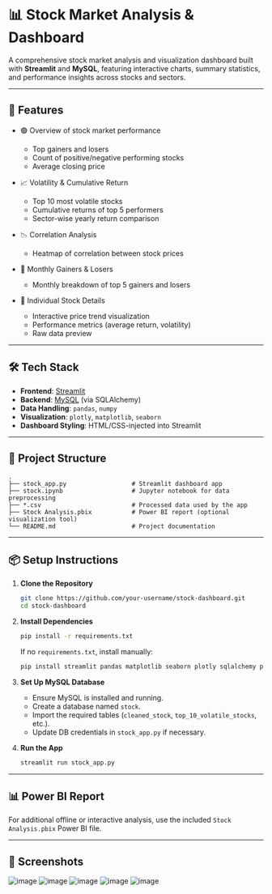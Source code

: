 # 📊 Stock Market Analysis & Dashboard

A comprehensive stock market analysis and visualization dashboard built with **Streamlit** and **MySQL**, featuring interactive charts, summary statistics, and performance insights across stocks and sectors.

---

## 🚀 Features

- 🟢 Overview of stock market performance
  - Top gainers and losers
  - Count of positive/negative performing stocks
  - Average closing price
  
- 📈 Volatility & Cumulative Return
  - Top 10 most volatile stocks
  - Cumulative returns of top 5 performers
  - Sector-wise yearly return comparison

- 📉 Correlation Analysis
  - Heatmap of correlation between stock prices

- 📅 Monthly Gainers & Losers
  - Monthly breakdown of top 5 gainers and losers

- 📘 Individual Stock Details
  - Interactive price trend visualization
  - Performance metrics (average return, volatility)
  - Raw data preview

---

## 🛠️ Tech Stack

- **Frontend**: [Streamlit](https://streamlit.io/)
- **Backend**: [MySQL](https://www.mysql.com/) (via SQLAlchemy)
- **Data Handling**: `pandas`, `numpy`
- **Visualization**: `plotly`, `matplotlib`, `seaborn`
- **Dashboard Styling**: HTML/CSS-injected into Streamlit

---

## 📂 Project Structure

```
.
├── stock_app.py                  # Streamlit dashboard app
├── stock.ipynb                   # Jupyter notebook for data preprocessing
├── *.csv                         # Processed data used by the app
├── Stock Analysis.pbix           # Power BI report (optional visualization tool)
└── README.md                     # Project documentation
```

---

## 📦 Setup Instructions

1. **Clone the Repository**

   ```bash
   git clone https://github.com/your-username/stock-dashboard.git
   cd stock-dashboard
   ```

2. **Install Dependencies**

   ```bash
   pip install -r requirements.txt
   ```

   If no `requirements.txt`, install manually:
   ```bash
   pip install streamlit pandas matplotlib seaborn plotly sqlalchemy pymysql
   ```

3. **Set Up MySQL Database**

   - Ensure MySQL is installed and running.
   - Create a database named `stock`.
   - Import the required tables (`cleaned_stock`, `top_10_volatile_stocks`, etc.).
   - Update DB credentials in `stock_app.py` if necessary.

4. **Run the App**

   ```bash
   streamlit run stock_app.py
   ```

---

## 📊 Power BI Report

For additional offline or interactive analysis, use the included `Stock Analysis.pbix` Power BI file.

---
## 📸 Screenshots
![image](https://github.com/user-attachments/assets/c9466524-1f7c-4a25-8e7e-e4aa46170e38)
![image](https://github.com/user-attachments/assets/6afb68c5-bea8-45e7-9e64-fdccdd56edcb)
![image](https://github.com/user-attachments/assets/7fdd7e49-3417-4c3f-8a70-f497a202ff92)
![image](https://github.com/user-attachments/assets/4bd78e74-21fb-4b90-8bc9-79587fe46b97)
![image](https://github.com/user-attachments/assets/4ec16255-b340-41a9-88b0-acfca949059e)




